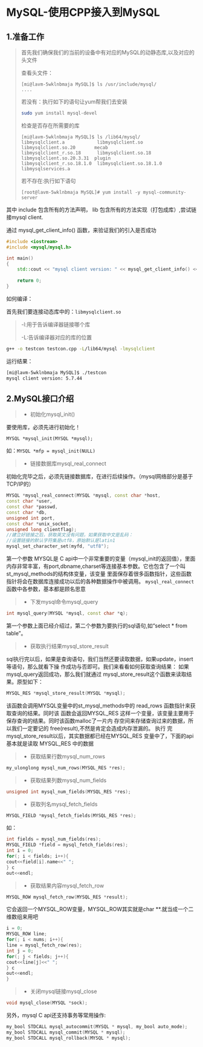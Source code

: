 # MySQL-使用CPP接入到MySQL

## 1.准备工作

> 首先我们确保我们的当前的设备中有对应的MySQL的动静态库,以及对应的头文件
>
> 查看头文件：
>
> ```mysql
> [mi@lavm-5wklnbmaja MySQL]$ ls /usr/include/mysql/
> ....
> ```
>
> 若没有：执行如下的语句让yum帮我们去安装
>
> ```bash
> sudo yum install mysql-devel
> ```
>
> 检查是否存在所需要的库
>
> ```mysql
> [mi@lavm-5wklnbmaja MySQL]$ ls /lib64/mysql/
> libmysqlclient.a            libmysqlclient.so         libmysqlclient.so.20       mecab
> libmysqlclient_r.so.18      libmysqlclient.so.18      libmysqlclient.so.20.3.31  plugin
> libmysqlclient_r.so.18.1.0  libmysqlclient.so.18.1.0  libmysqlservices.a
> ```
>
> 若不存在:执行如下语句
>
> ```mysql
> [root@lavm-5wklnbmaja MySQL]# yum install -y mysql-community-server
> ```

其中 include 包含所有的方法声明， lib 包含所有的方法实现（打包成库）,尝试链接mysql client.

通过 mysql_get_client_info() 函数，来验证我们的引入是否成功  

```cpp
#include <iostream>
#include <mysql/mysql.h>

int main()
{
    std::cout << "mysql client version: " << mysql_get_client_info() << std::endl; 
    
    return 0;
}
```

  如何编译：

首先我们要连接动态库中的：`libmysqlclient.so`

> -l:用于告诉编译器链接哪个库
>
> -L:告诉编译器对应的库的位置

```bash
g++ -o testcon testcon.cpp -L/lib64/mysql -lmysqlclient
```

运行结果：

```bash
[mi@lavm-5wklnbmaja MySQL]$ ./testcon 
mysql client version: 5.7.44
```

## 2.MySQL接口介绍

> - 初始化mysql_init()  

要使用库，必须先进行初始化！

`MYSQL *mysql_init(MYSQL *mysql);  `

如：`MYSQL *mfp = mysql_init(NULL)`  

> - 链接数据库mysql_real_connect  

初始化完毕之后，必须先链接数据库，在进行后续操作。（mysql网络部分是基于TCP/IP的）  

```cpp
MYSQL *mysql_real_connect(MYSQL *mysql, const char *host,
const char *user,
const char *passwd,
const char *db,
unsigned int port,
const char *unix_socket,
unsigned long clientflag);
//建立好链接之后，获取英文没有问题，如果获取中文是乱码：
//设置链接的默认字符集是utf8，原始默认是latin1
mysql_set_character_set(myfd, "utf8");
```

第一个参数 MYSQL是 C api中一个非常重要的变量（mysql_init的返回值），里面内存非常丰富，有port,dbname,charset等连接基本参数。它也包含了一个叫 st_mysql_methods的结构体变量，该变量
里面保存着很多函数指针，这些函数指针将会在数据库连接成功以后的各种数据操作中被调用。
`mysql_real_connect`函数中各参数，基本都是顾名思意  

> - 下发mysql命令mysql_query  

```cpp
int mysql_query(MYSQL *mysql, const char *q);
```

第一个参数上面已经介绍过，第二个参数为要执行的sql语句,如“select * from table”。  

> - 获取执行结果mysql_store_result  

sql执行完以后，如果是查询语句，我们当然还要读取数据，如果update，insert等语句，那么就看下操
作成功与否即可。我们来看看如何获取查询结果： 如果mysql_query返回成功，那么我们就通过
mysql_store_result这个函数来读取结果。原型如下：  

```cpp
MYSQL_RES *mysql_store_result(MYSQL *mysql);
```

该函数会调用MYSQL变量中的st_mysql_methods中的 read_rows 函数指针来获取查询的结果。同时该
函数会返回MYSQL_RES 这样一个变量，该变量主要用于保存查询的结果。同时该函数malloc了一片内
存空间来存储查询过来的数据，所以我们一定要记的 free(result),不然是肯定会造成内存泄漏的。 执行
完mysql_store_result以后，其实数据都已经在MYSQL_RES 变量中了，下面的api基本就是读取
MYSQL_RES 中的数据

> - 获取结果行数mysql_num_rows  

```cpp
my_ulonglong mysql_num_rows(MYSQL_RES *res);
```

> - 获取结果列数mysql_num_fields  

```cpp
unsigned int mysql_num_fields(MYSQL_RES *res);
```

> - 获取列名mysql_fetch_fields  

```cpp
MYSQL_FIELD *mysql_fetch_fields(MYSQL_RES *res);
```

如：

```cpp
int fields = mysql_num_fields(res);
MYSQL_FIELD *field = mysql_fetch_fields(res);
int i = 0;
for(; i < fields; i++){
cout<<field[i].name<<" ";
} c
out<<endl;
```

> - 获取结果内容mysql_fetch_row  

```cpp
MYSQL_ROW mysql_fetch_row(MYSQL_RES *result);
```

它会返回一个MYSQL_ROW变量，MYSQL_ROW其实就是char **.就当成一个二维数组来用吧  

```cpp
i = 0;
MYSQL_ROW line;
for(; i < nums; i++){
line = mysql_fetch_row(res);
int j = 0;
for(; j < fields; j++){
cout<<line[j]<<" ";
} c
out<<endl;
}
```

> - 关闭mysql链接mysql_close  

```cpp
void mysql_close(MYSQL *sock);
```

另外，mysql C api还支持事务等常用操作:  

```cpp
my_bool STDCALL mysql_autocommit(MYSQL * mysql, my_bool auto_mode);
my_bool STDCALL mysql_commit(MYSQL * mysql);
my_bool STDCALL mysql_rollback(MYSQL * mysql);
```


